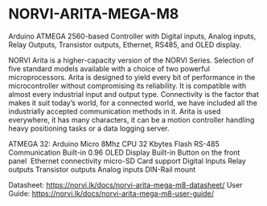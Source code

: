 # NORVI-ARITA-MEGA-M8
Arduino ATMEGA 2560-based Controller with Digital inputs, Analog inputs, Relay Outputs, Transistor outputs, Ethernet, RS485, and OLED display.

NORVI Arita is a higher-capacity version of the NORVI Series. Selection of five standard models available with a choice of two powerful microprocessors. 
Arita is designed to yield every bit of performance in the microcontroller without compromising its reliability. 
It is compatible with almost every industrial input and output type. 
Connectivity is the factor that makes it suit today’s world, for a connected world, we have included all the industrially accepted communication methods in it. 
Arita is used everywhere, it has many characters, it can be a motion controller handling heavy positioning tasks or a data logging server.

ATMEGA 32:  Arduino Micro
            8Mhz CPU
            32 Kbytes Flash
RS-485 Communication
Built-in 0.96 OLED Display
Built-in Button on the front panel 
Ethernet connectivity
micro-SD Card support
Digital Inputs
Relay outputs
Transistor outputs
Analog inputs
DIN-Rail mount

Datasheet:   https://norvi.lk/docs/norvi-arita-mega-m8-datasheet/
User Guide:  https://norvi.lk/docs/norvi-arita-mega-m8-user-guide/
